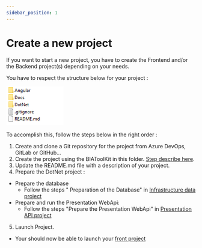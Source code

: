 ```yaml
---
sidebar_position: 1
---
```


# Create a new project

If you want to start a new project, you have to create the Frontend and/or the Backend project(s) depending on your needs.

You have to respect the structure below for your project :  

![Structure of Project's folder](../../Images/folderStructure.png)

To accomplish this, follow the steps below in the right order : 
1. Create and clone a Git repository for the project from Azure DevOps, GitLab or GitHub...
2. Create the project using the BIAToolKit in this folder. [Step describe here](../../30-BIAToolKit/20-CreateProject.md).
3. Update the README.md file with a description of your project.
4. Prepare the DotNet project :
* Prepare the database
	* Follow the steps " Preparation of the Database" in [Infrastructure data project](./50-InfrastructureDataProject.md)
* Prepare and run the Presentation WebApi:
	* Follow the steps "Prepare the Presentation WebApi" in [Presentation API project](./30-PresentationApiProject.md)
5. Launch Project.
* Your should now be able to launch your [front project](./60-RunFront.md)


